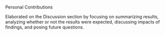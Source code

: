 Personal Contributions

Elaborated on the Discussion section by focusing on summarizing results, analyzing whether or not the results were expected, discussing impacts of findings, and posing future questions.
